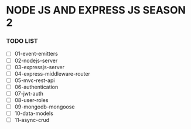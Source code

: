 # NODE JS AND EXPRESS JS SEASON 2

### TODO LIST 
- [ ] 01-event-emitters
- [ ] 02-nodejs-server
- [ ] 03-expressjs-server
- [ ] 04-express-middleware-router
- [ ] 05-mvc-rest-api
- [ ] 06-authentication
- [ ] 07-jwt-auth
- [ ] 08-user-roles
- [ ] 09-mongodb-mongoose
- [ ] 10-data-models
- [ ] 11-async-crud
